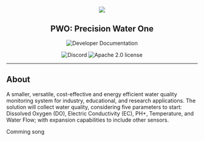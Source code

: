 <h1 align="center">
  <br>
  <img src="pwone.png"></a>
</h1>

<h2 align="center">PWO: Precision Water One</h2>

<p align="center">
    <a href="https://www.whiteboxes.ch/docs/tentacle/t3-mkII/#/" style="text-decoration:none;">
    <img src="https://img.shields.io/badge/Documentation%20portal-blue.svg?style=for-the-badge"
         alt="Developer Documentation">
      </p>
<p align="center">
  <a href="https://discord.gg/sEQ7AyPE" style="text-decoration:none;"><img src="https://img.shields.io/badge/Discord-9cf.svg?logo=discord" alt="Discord"></a>
    <a href="https://github.com/Zignar-Technologies/DTag-DAO/blob/main/LICENSE" style="text-decoration:none;"><img src="https://img.shields.io/github/license/iotaledger/iota.c.svg" alt="Apache 2.0 license"></a>
</p>

---

## About
A smaller, versatile, cost-effective and energy efficient water quality monitoring system for industry, educational, and research applications. The solution will collect water quality, considering five parameters to start: Dissolved Oxygen (DO), Electric Conductivity (EC), PH+, Temperature, and Water Flow; with expansion capabilities to include other sensors.

Comming song
